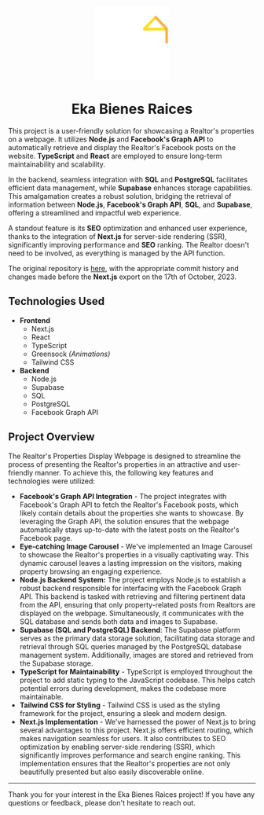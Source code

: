 <p align="center">
  <img width="150" height="150" src="public/eka-logo-single-white.png" alt="Logo">
</p>

<h1 align="center"><b>Eka Bienes Raices</b></h1>

This project is a user-friendly solution for showcasing a Realtor's properties on a webpage. It utilizes <b>Node.js</b> and <b>Facebook's Graph API</b> to automatically retrieve and display the Realtor's Facebook posts on the website. <b>TypeScript</b> and <b>React</b> are employed to ensure long-term maintainability and scalability. 

In the backend, seamless integration with <b>SQL</b> and <b>PostgreSQL</b> facilitates efficient data management, while <b>Supabase</b> enhances storage capabilities. This amalgamation creates a robust solution, bridging the retrieval of information between <b>Node.js</b>, <b>Facebook's Graph API</b>, <b>SQL</b>, and <b>Supabase</b>, offering a streamlined and impactful web experience.

A standout feature is its <b>SEO</b> optimization and enhanced user experience, thanks to the integration of <b>Next.js</b> for server-side rendering (SSR), significantly improving performance and <b>SEO</b> ranking. The Realtor doesn't need to be involved, as everything is managed by the API function.

The original repository is <a href="https://github.com/fred-gutierrez/eka-facebook-api">here</a>, with the appropriate commit history and changes made before the <b>Next.js</b> export on the 17th of October, 2023.

## Technologies Used
- **Frontend**
  - Next.js
  - React
  - TypeScript
  - Greensock *(Animations)*
  - Tailwind CSS
- **Backend**
  - Node.js
  - Supabase
  - SQL
  - PostgreSQL
  - Facebook Graph API

## Project Overview
<p>The Realtor's Properties Display Webpage is designed to streamline the process of presenting the Realtor's properties in an attractive and user-friendly manner. To achieve this, the following key features and technologies were utilized:

- **Facebook's Graph API Integration** - The project integrates with Facebook's Graph API to fetch the Realtor's Facebook posts, which likely contain details about the properties she wants to showcase. By leveraging the Graph API, the solution ensures that the webpage automatically stays up-to-date with the latest posts on the Realtor's Facebook page.
- **Eye-catching Image Carousel** - We've implemented an Image Carousel to showcase the Realtor's properties in a visually captivating way. This dynamic carousel leaves a lasting impression on the visitors, making property browsing an engaging experience.
- **Node.js Backend System:** The project employs Node.js to establish a robust backend responsible for interfacing with the Facebook Graph API. This backend is tasked with retrieving and filtering pertinent data from the API, ensuring that only property-related posts from Realtors are displayed on the webpage. Simultaneously, it communicates with the SQL database and sends both data and images to Supabase.
- **Supabase (SQL and PostgreSQL) Backend**: The Supabase platform serves as the primary data storage solution, facilitating data storage and retrieval through SQL queries managed by the PostgreSQL database management system. Additionally, images are stored and retrieved from the Supabase storage.
- **TypeScript for Maintainability** - TypeScript is employed throughout the project to add static typing to the JavaScript codebase. This helps catch potential errors during development, makes the codebase more maintainable.
- **Tailwind CSS for Styling** - Tailwind CSS is used as the styling framework for the project, ensuring a sleek and modern design.
- **Next.js Implementation** - We've harnessed the power of Next.js to bring several advantages to this project. Next.js offers efficient routing, which makes navigation seamless for users. It also contributes to SEO optimization by enabling server-side rendering (SSR), which significantly improves performance and search engine ranking. This implementation ensures that the Realtor's properties are not only beautifully presented but also easily discoverable online.

<hr>

Thank you for your interest in the Eka Bienes Raices project! If you have any questions or feedback, please don't hesitate to reach out.
